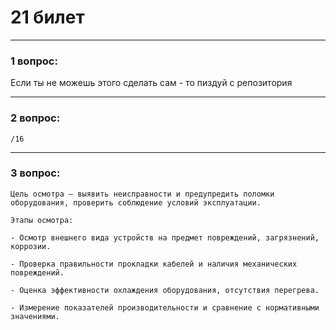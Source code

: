 # 21 билет

---

### 1 вопрос:
Если ты не можешь этого сделать сам - то пиздуй с репозитория

---

### 2 вопрос:
```text
/16
```

---

### 3 вопрос:
```text
Цель осмотра — выявить неисправности и предупредить поломки оборудования, проверить соблюдение условий эксплуатации.

Этапы осмотра:

- Осмотр внешнего вида устройств на предмет повреждений, загрязнений, коррозии.

- Проверка правильности прокладки кабелей и наличия механических повреждений.

- Оценка эффективности охлаждения оборудования, отсутствия перегрева.

- Измерение показателей производительности и сравнение с нормативными значениями.
```